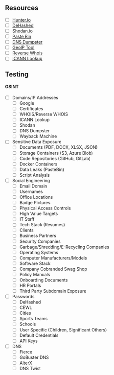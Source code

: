 ## Resources
- [ ] [Hunter.io](https://hunter.io/users/sign_in)
- [ ] [DeHashed](https://dehashed.com)
- [ ] [Shodan.io](https://www.shodan.io)
- [ ] [Paste Bin](https://pastebin.com)
- [ ] [DNS Dumpster](https://dnsdumpster.com/)
- [ ] [GeoIP Tool](https://www.geodatatool.com)
- [ ] [Reverse Whois](https://reversewhois.domaintools.com/)
- [ ] [ICANN Lookup](https://lookup.icann.org/en)
## Testing
#### OSINT
- [ ] Domains/IP Addresses
	- [ ] Google
	- [ ] Certificates
	- [ ] WHOIS/Reverse WHOIS
	- [ ] ICANN Lookup
	- [ ] Shodan
	- [ ] DNS Dumpster
	- [ ] Wayback Machine
- [ ] Sensitive Data Exposure
	- [ ] Documents (PDF, DOCX, XLSX, JSON)
	- [ ] Storage Containers (S3, Azure Blob)
	- [ ] Code Repositories (GitHub, GitLab)
	- [ ] Docker Containers
	- [ ] Data Leaks (PasteBin)
	- [ ] Script Analysis
- [ ] Social Engineering
	- [ ] Email Domain
	- [ ] Usernames
	- [ ] Office Locations
	- [ ] Badge Pictures
	- [ ] Physical Access Controls
	- [ ] High Value Targets
	- [ ] IT Staff
	- [ ] Tech Stack (Resumes)
	- [ ] Clients
	- [ ] Business Partners
	- [ ] Security Companies
	- [ ] Garbage/Shredding/E-Recycling Companies
	- [ ] Operating Systems 
	- [ ] Computer Manufacturers/Models
	- [ ] Software Stack
	- [ ] Company Cobranded Swag Shop
	- [ ] Policy Manuals
	- [ ] Onboarding Documents
	- [ ] HR Portals
	- [ ] Third Party Subdomain Exposure
- [ ] Passwords
	- [ ] DeHashed
	- [ ] CEWL
	- [ ] Cities
	- [ ] Sports Teams
	- [ ] Schools
	- [ ] User Specific (Children, Significant Others)
	- [ ] Default Credentials
	- [ ] API Keys
- [ ] DNS
	- [ ] Fierce
	- [ ] GoBuster DNS
	- [ ] AlterX
	- [ ] DNS Twist